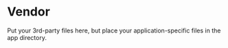 Vendor
======

Put your 3rd-party files here, but place your application-specific files in the app directory.